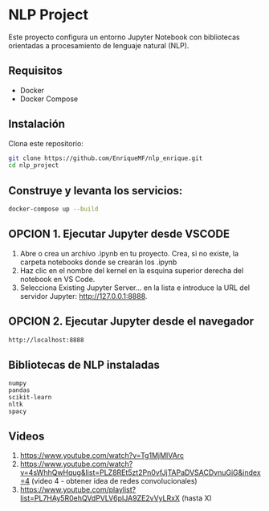 # NLP Project

Este proyecto configura un entorno Jupyter Notebook con bibliotecas orientadas a procesamiento de lenguaje natural (NLP).

## Requisitos

- Docker
- Docker Compose

## Instalación

Clona este repositorio:

```bash
git clone https://github.com/EnriqueMF/nlp_enrique.git
cd nlp_project
 ```

## Construye y levanta los servicios:

```bash
docker-compose up --build
```

## OPCION 1. Ejecutar Jupyter desde VSCODE

1. Abre o crea un archivo .ipynb en tu proyecto. Crea, si no existe, la carpeta notebooks donde se crearán los .ipynb
2. Haz clic en el nombre del kernel en la esquina superior derecha del notebook en VS Code.
3. Selecciona Existing Jupyter Server... en la lista e introduce la URL del servidor Jupyter: http://127.0.0.1:8888.

## OPCION 2. Ejecutar Jupyter desde el navegador

```bash
http://localhost:8888

```

## Bibliotecas de NLP instaladas

    numpy
    pandas
    scikit-learn
    nltk
    spacy

## Videos

1. https://www.youtube.com/watch?v=Tg1MjMIVArc
2. https://www.youtube.com/watch?v=4sWhhQwHqug&list=PLZ8REt5zt2Pn0vfJjTAPaDVSACDvnuGiG&index=4 (video 4 - obtener idea de redes convolucionales)
3. https://www.youtube.com/playlist?list=PL7HAy5R0ehQVdPVLV6pIJA9ZE2vVyLRxX (hasta X)
